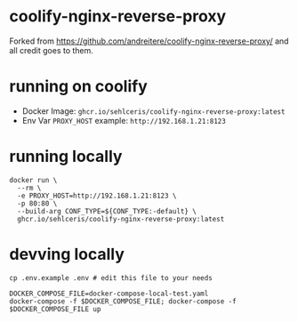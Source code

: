 # coolify-nginx-reverse-proxy

Forked from https://github.com/andreitere/coolify-nginx-reverse-proxy/ and all credit goes to them.

# running on coolify

- Docker Image: `ghcr.io/sehlceris/coolify-nginx-reverse-proxy:latest`
- Env Var `PROXY_HOST` example: `http://192.168.1.21:8123`

# running locally

```shell
docker run \
  --rm \
  -e PROXY_HOST=http://192.168.1.21:8123 \
  -p 80:80 \
  --build-arg CONF_TYPE=${CONF_TYPE:-default} \
  ghcr.io/sehlceris/coolify-nginx-reverse-proxy:latest
```

# devving locally

```shell
cp .env.example .env # edit this file to your needs

DOCKER_COMPOSE_FILE=docker-compose-local-test.yaml
docker-compose -f $DOCKER_COMPOSE_FILE; docker-compose -f $DOCKER_COMPOSE_FILE up
```